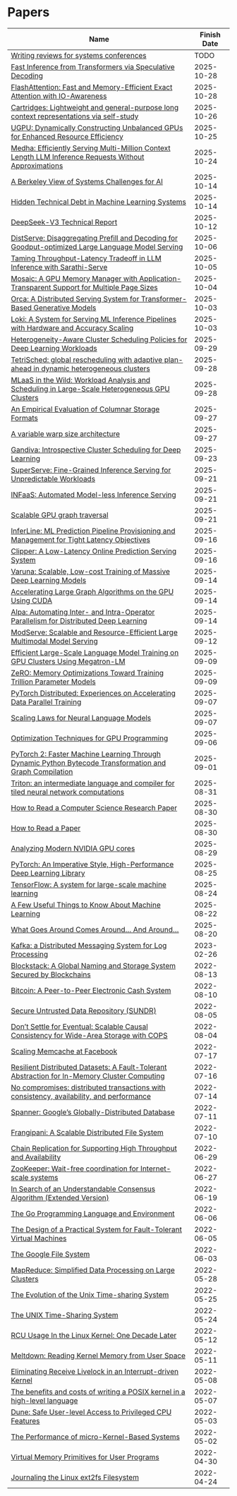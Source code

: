 # Papers

| Name | Finish Date |
| ---- | ----------- |
| [Writing reviews for systems conferences](https://people.inf.ethz.ch/troscoe/pubs/review-writing.pdf) | TODO |
| [Fast Inference from Transformers via Speculative Decoding](http://arxiv.org/abs/2211.17192) | 2025-10-28 |
| [FlashAttention: Fast and Memory-Efficient Exact Attention with IO-Awareness](http://arxiv.org/abs/2205.14135) | 2025-10-28 |
| [Cartridges: Lightweight and general-purpose long context representations via self-study](http://arxiv.org/abs/2506.06266) | 2025-10-26 |
| [UGPU: Dynamically Constructing Unbalanced GPUs for Enhanced Resource Efficiency](https://dl.acm.org/doi/10.1145/3695053.3731103) | 2025-10-25 |
| [Medha: Efficiently Serving Multi-Million Context Length LLM Inference Requests Without Approximations](http://arxiv.org/abs/2409.17264) | 2025-10-24 |
| [A Berkeley View of Systems Challenges for AI](https://arxiv.org/pdf/1712.05855) | 2025-10-14 |
| [Hidden Technical Debt in Machine Learning Systems](https://proceedings.neurips.cc/paper_files/paper/2015/file/86df7dcfd896fcaf2674f757a2463eba-Paper.pdf) | 2025-10-14 |
| [DeepSeek-V3 Technical Report](http://arxiv.org/abs/2412.19437) | 2025-10-12 |
| [DistServe: Disaggregating Prefill and Decoding for Goodput-optimized Large Language Model Serving](http://arxiv.org/abs/2401.09670) | 2025-10-06 |
| [Taming Throughput-Latency Tradeoff in LLM Inference with Sarathi-Serve](https://www.usenix.org/conference/osdi24/presentation/agrawal) | 2025-10-05 |
| [Mosaic: A GPU Memory Manager with Application-Transparent Support for Multiple Page Sizes](https://ieeexplore.ieee.org/document/8686553) | 2025-10-04 |
| [Orca: A Distributed Serving System for Transformer-Based Generative Models](https://www.usenix.org/conference/osdi22/presentation/yu) | 2025-10-03 |
| [Loki: A System for Serving ML Inference Pipelines with Hardware and Accuracy Scaling](https://dl.acm.org/doi/10.1145/3625549.3658688) | 2025-10-03 |
| [Heterogeneity-Aware Cluster Scheduling Policies for Deep Learning Workloads](https://www.usenix.org/conference/osdi20/presentation/narayanan-deepak) | 2025-09-29 |
| [TetriSched: global rescheduling with adaptive plan-ahead in dynamic heterogeneous clusters](https://doi.org/10.1145/2901318.2901355) | 2025-09-28 |
| [MLaaS in the Wild: Workload Analysis and Scheduling in Large-Scale Heterogeneous GPU Clusters](https://www.usenix.org/conference/nsdi22/presentation/weng) | 2025-09-28 |
| [An Empirical Evaluation of Columnar Storage Formats](http://arxiv.org/abs/2304.05028) | 2025-09-27 |
| [A variable warp size architecture](https://dl.acm.org/doi/10.1145/2872887.2750410) | 2025-09-27 |
| [Gandiva: Introspective Cluster Scheduling for Deep Learning](https://www.usenix.org/conference/osdi18/presentation/xiao) | 2025-09-23 |
| [SuperServe: Fine-Grained Inference Serving for Unpredictable Workloads](https://www.usenix.org/conference/nsdi25/presentation/khare) | 2025-09-21 |
| [INFaaS: Automated Model-less Inference Serving](https://www.usenix.org/conference/atc21/presentation/romero) | 2025-09-21 |
| [Scalable GPU graph traversal](https://doi.org/10.1145/2370036.2145832) | 2025-09-21 |
| [InferLine: ML Prediction Pipeline Provisioning and Management for Tight Latency Objectives](http://arxiv.org/abs/1812.01776) | 2025-09-16 |
| [Clipper: A Low-Latency Online Prediction Serving System](https://www.usenix.org/conference/nsdi17/technical-sessions/presentation/crankshaw) | 2025-09-16 |
| [Varuna: Scalable, Low-cost Training of Massive Deep Learning Models](http://arxiv.org/abs/2111.04007) | 2025-09-14 |
| [Accelerating Large Graph Algorithms on the GPU Using CUDA](https://link.springer.com/chapter/10.1007/978-3-540-77220-0_21) | 2025-09-14 |
| [Alpa: Automating Inter- and Intra-Operator Parallelism for Distributed Deep Learning](http://arxiv.org/abs/2201.12023) | 2025-09-14 |
| [ModServe: Scalable and Resource-Efficient Large Multimodal Model Serving](http://arxiv.org/abs/2502.00937) | 2025-09-12 |
| [Efficient Large-Scale Language Model Training on GPU Clusters Using Megatron-LM](http://arxiv.org/abs/2104.04473) | 2025-09-09 |
| [ZeRO: Memory Optimizations Toward Training Trillion Parameter Models](http://arxiv.org/abs/1910.02054) | 2025-09-09 |
| [PyTorch Distributed: Experiences on Accelerating Data Parallel Training](http://arxiv.org/abs/2006.15704) | 2025-09-07 |
| [Scaling Laws for Neural Language Models](http://arxiv.org/abs/2001.08361) | 2025-09-07 |
| [Optimization Techniques for GPU Programming](https://dl.acm.org/doi/10.1145/3570638) | 2025-09-06 |
| [PyTorch 2: Faster Machine Learning Through Dynamic Python Bytecode Transformation and Graph Compilation](https://dl.acm.org/doi/10.1145/3620665.3640366) | 2025-09-01 |
| [Triton: an intermediate language and compiler for tiled neural network computations](https://doi.org/10.1145/3315508.3329973) | 2025-08-31 |
| [How to Read a Computer Science Research Paper](https://people.cs.pitt.edu/~litman/courses/cs2710/papers/howtoreadacspaper.pdf) | 2025-08-30 |
| [How to Read a Paper](https://doi.org/10.1145/1273445.1273458) | 2025-08-30 |
| [Analyzing Modern NVIDIA GPU cores](https://arxiv.org/abs/2503.20481) | 2025-08-29 |
| [PyTorch: An Imperative Style, High-Performance Deep Learning Library](https://arxiv.org/abs/1912.01703) | 2025-08-25 |
| [TensorFlow: A system for large-scale machine learning](https://arxiv.org/abs/1605.08695) | 2025-08-24 |
| [A Few Useful Things to Know About Machine Learning](https://homes.cs.washington.edu/~pedrod/papers/cacm12.pdf) | 2025-08-22 |
| [What Goes Around Comes Around… And Around…](https://db.cs.cmu.edu/papers/2024/whatgoesaround-sigmodrec2024.pdf) | 2025-08-20 |
| [Kafka: a Distributed Messaging System for Log Processing](https://notes.stephenholiday.com/Kafka.pdf) | 2023-02-26 |
| [Blockstack: A Global Naming and Storage System Secured by Blockchains](https://dl.acm.org/doi/10.5555/3026959.3026977) | 2022-08-13 |
| [Bitcoin: A Peer-to-Peer Electronic Cash System](https://bitcoin.org/bitcoin.pdf) | 2022-08-10 |
| [Secure Untrusted Data Repository (SUNDR)](https://dl.acm.org/doi/10.5555/1251254.1251263) | 2022-08-05 |
| [Don’t Settle for Eventual: Scalable Causal Consistency for Wide-Area Storage with COPS](https://dl.acm.org/doi/10.1145/2043556.2043593) | 2022-08-04 |
| [Scaling Memcache at Facebook](https://dl.acm.org/doi/10.5555/2482626.2482663) | 2022-07-17 |
| [Resilient Distributed Datasets: A Fault-Tolerant Abstraction for In-Memory Cluster Computing](https://dl.acm.org/doi/10.5555/2228298.2228301) | 2022-07-16 |
| [No compromises: distributed transactions with consistency, availability, and performance](https://dl.acm.org/doi/10.1145/2815400.2815425) | 2022-07-14 |
| [Spanner: Google’s Globally-Distributed Database](https://dl.acm.org/doi/10.1145/2491245) | 2022-07-11 |
| [Frangipani: A Scalable Distributed File System](https://dl.acm.org/doi/10.1145/269005.266694) | 2022-07-10 |
| [Chain Replication for Supporting High Throughput and Availability](https://dl.acm.org/doi/10.5555/1251254.1251261) | 2022-06-29 |
| [ZooKeeper: Wait-free coordination for Internet-scale systems](https://dl.acm.org/doi/10.5555/1855840.1855851) | 2022-06-27 |
| [In Search of an Understandable Consensus Algorithm (Extended Version)](https://dl.acm.org/doi/10.5555/2643634.2643666) | 2022-06-19 |
| [The Go Programming Language and Environment](https://cacm.acm.org/magazines/2022/5/260357-the-go-programming-language-and-environment/fulltext) | 2022-06-06 |
| [The Design of a Practical System for Fault-Tolerant Virtual Machines](https://dl.acm.org/doi/10.1145/1899928.1899932) | 2022-06-05 |
| [The Google File System](https://dl.acm.org/doi/10.1145/1165389.945450) | 2022-06-03 |
| [MapReduce: Simplified Data Processing on Large Clusters](https://dl.acm.org/doi/10.1145/1327452.1327492) | 2022-05-28 |
| [The Evolution of the Unix Time-sharing System](https://dl.acm.org/doi/10.5555/645679.664095) | 2022-05-25 |
| [The UNIX Time-Sharing System](https://dl.acm.org/doi/10.1145/361011.361061) | 2022-05-24 |
| [RCU Usage In the Linux Kernel: One Decade Later](https://dl.acm.org/doi/abs/10.1145/3421473.3421481) | 2022-05-12 |
| [Meltdown: Reading Kernel Memory from User Space](https://dl.acm.org/doi/10.1145/3357033) | 2022-05-11 |
| [Eliminating Receive Livelock in an Interrupt-driven Kernel](https://dl.acm.org/doi/10.1145/263326.263335) | 2022-05-08 |
| [The benefits and costs of writing a POSIX kernel in a high-level language](https://www.usenix.org/conference/osdi18/presentation/cutler) | 2022-05-07 |
| [Dune: Safe User-level Access to Privileged CPU Features](https://dl.acm.org/doi/10.5555/2387880.2387913) | 2022-05-03 |
| [The Performance of micro-Kernel-Based Systems](https://dl.acm.org/doi/10.1145/268998.266660) | 2022-05-02 |
| [Virtual Memory Primitives for User Programs](https://dl.acm.org/doi/10.1145/106972.106984) | 2022-04-30 |
| [Journaling the Linux ext2fs Filesystem](https://www.cs.miami.edu/~burt/learning/Csc521.081/docs/paper.aw.pdf) | 2022-04-24 |
